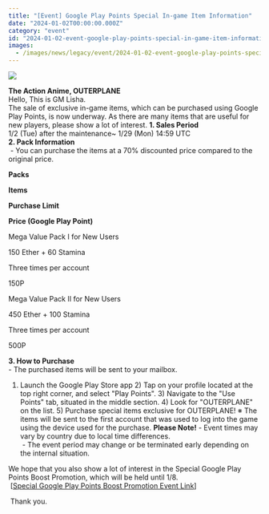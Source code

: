 ```yaml
---
title: "[Event] Google Play Points Special In-game Item Information"
date: "2024-01-02T00:00:00.000Z"
category: "event"
id: "2024-01-02-event-google-play-points-special-in-game-item-information"
images:
  - /images/news/legacy/event/2024-01-02-event-google-play-points-special-in-game-item-information/aa954b1819764e4681ffbabee540c8a7.webp
---
```


![](/images/news/legacy/event/2024-01-02-event-google-play-points-special-in-game-item-information/aa954b1819764e4681ffbabee540c8a7.webp)  
  
**The Action Anime, OUTERPLANE**  
Hello, This is GM Lisha.  
The sale of exclusive in-game items, which can be purchased using Google Play Points, is now underway. As there are many items that are useful for new players, please show a lot of interest. **1\. Sales Period**  
1/2 (Tue) after the maintenance~ 1/29 (Mon) 14:59 UTC  
**2\. Pack Information**  
 - You can purchase the items at a 70% discounted price compared to the original price.

**Packs**

**Items**

**Purchase Limit**

**Price (Google Play Point)**

Mega Value Pack I for New Users

150 Ether + 60 Stamina

Three times per account

150P

Mega Value Pack II for New Users 

450 Ether + 100 Stamina

Three times per account

500P

  
**3\. How to Purchase**  
\- The purchased items will be sent to your mailbox.  
1) Launch the Google Play Store app 2) Tap on your profile located at the top right corner, and select "Play Points". 3) Navigate to the "Use Points" tab, situated in the middle section. 4) Look for "OUTERPLANE" on the list. 5) Purchase special items exclusive for OUTERPLANE! ※ The items will be sent to the first account that was used to log into the game using the device used for the purchase. **Please Note!** \- Event times may vary by country due to local time differences.  
 - The event period may change or be terminated early depending on the internal situation.

We hope that you also show a lot of interest in the Special Google Play Points Boost Promotion, which will be held until 1/8.  
 \[[Special Google Play Points Boost Promotion Event Link](https://page.onstove.com/outerplane/EN/view/9937421)\]  
  
 Thank you.
